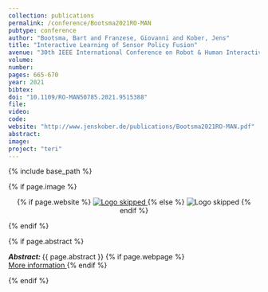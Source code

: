 ```yaml
---
collection: publications
permalink: /conference/Bootsma2021RO-MAN
pubtype: conference
author: "Bootsma, Bart and Franzese, Giovanni and Kober, Jens"
title: "Interactive Learning of Sensor Policy Fusion"
avenue: "30th IEEE International Conference on Robot & Human Interactive Communication (RO-MAN)"
volume: 
number: 
pages: 665-670
year: 2021
bibtex: 
doi: "10.1109/RO-MAN50785.2021.9515388"
file: 
video: 
code: 
website: "http://www.jenskober.de/publications/Bootsma2021RO-MAN.pdf"
abstract: 
image: 
project: "teri"
---
```

{% include base_path %}

{% if page.image %}
<p align="center">
{% if page.website %}
<a href="{{ page.website }}"> <img src="{{  page.image }}" alt="Logo skipped" style="max-height:200px"/> </a>
{% else %}
<img src="{{  page.image }}" alt="Logo skipped" />
{% endif %}
</p>
{% endif %}

{% if page.abstract %}
<p> <strong> <em> Abstract: </em> </strong> {{ page.abstract }}
    {% if page.webpage %}
        <a href="{{ page.website}}"> <br> More information </a>
    {% endif %}
</p>
{% endif %}
